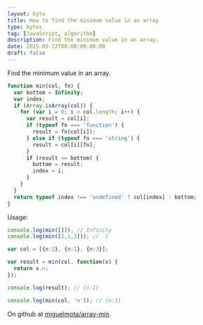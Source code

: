 ```yaml
---
layout: byte
title: How to find the minimum value in an array
type: bytes
tag: [JavaScript, algorithm]
description: Find the minimum value in an array.
date: 2015-05-22T00:00:00-00:00
draft: false
---
```

Find the minimum value in an array.

```javascript
function min(col, fn) {
  var bottom = Infinity;
  var index;
  if (Array.isArray(col)) {
    for (var i = 0; i < col.length; i++) {
      var result = col[i];
      if (typeof fn === 'function') {
        result = fn(col[i]);
      } else if (typeof fn === 'string') {
        result = col[i][fn];
      }
      if (result <= bottom) {
        bottom = result;
        index = i;
      }
    }
  }
  return typeof index !== 'undefined' ? col[index] : bottom;
}
```

Usage:

```javascript
console.log(min([])); // Infinity
console.log(min([2,1,3])); //  1

var col = [{n:2}, {n:1}, {n:3}];

var result = min(col, function(x) {
  return x.n;
});

console.log(result); // {n:1}

console.log(min(col, 'n')); // {n:1}
```

On github at [miguelmota/array-min](https://github.com/miguelmota/array-min).
